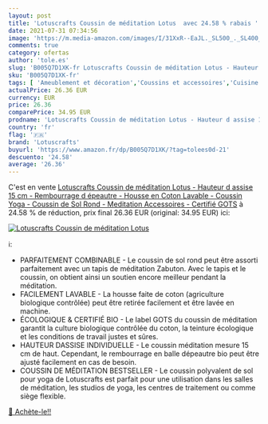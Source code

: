 ```yaml
---
layout: post
title: 'Lotuscrafts Coussin de méditation Lotus  avec 24.58 % rabais '
date: 2021-07-31 07:34:56
image: 'https://m.media-amazon.com/images/I/31XxR--EaJL._SL500_._SL400_.jpg'
comments: true
category: ofertas
author: 'tole.es'
slug: 'B005Q7D1XK-fr Lotuscrafts Coussin de méditation Lotus - Hauteur d assise...'
sku: 'B005Q7D1XK-fr'
tags: [ 'Ameublement et décoration','Coussins et accessoires','Cuisine et Maison','Décoration de la maison','Meubles','lotuscrafts', ]
actualPrice: 26.36 EUR
currency: EUR
price: 26.36
comparePrice: 34.95 EUR
prodname: 'Lotuscrafts Coussin de méditation Lotus - Hauteur d assise 15 cm - Rembourrage d épeautre - Housse en Coton Lavable - Coussin Yoga - Coussin de Sol Rond - Meditation Accessoires - Certifié GOTS'
country: 'fr'
flag: '🇫🇷'
brand: 'Lotuscrafts'
buyurl: 'https://www.amazon.fr/dp/B005Q7D1XK/?tag=tolees0d-21'
descuento: '24.58'
average: '26.36'
---
```


C'est en vente [Lotuscrafts Coussin de méditation Lotus - Hauteur d assise 15 cm - Rembourrage d épeautre - Housse en Coton Lavable - Coussin Yoga - Coussin de Sol Rond - Meditation Accessoires - Certifié GOTS](https://www.amazon.fr/dp/B005Q7D1XK/?tag=tolees0d-21)  à  24.58 % de réduction, prix final  26.36 EUR (original: 34.95 EUR) ici:

[![Lotuscrafts Coussin de méditation Lotus ](https://m.media-amazon.com/images/I/31XxR--EaJL._SL500_._SL400_.jpg)](https://www.amazon.fr/dp/B005Q7D1XK/?tag=tolees0d-21)

ℹ️:

- PARFAITEMENT COMBINABLE - Le coussin de sol rond peut être assorti parfaitement avec un tapis de méditation Zabuton. Avec le tapis et le coussin, on obtient ainsi un soutien encore meilleur pendant la méditation.
- FACILEMENT LAVABLE - La housse faite de coton (agriculture biologique contrôlée) peut être retirée facilement et être lavée en machine.
- ÉCOLOGIQUE & CERTIFIÉ BIO - Le label GOTS du coussin de méditation garantit la culture biologique contrôlée du coton, la teinture écologique et les conditions de travail justes et sûres.
- HAUTEUR DASSISE INDIVIDUELLE - Le coussin méditation mesure 15 cm de haut. Cependant, le rembourrage en balle dépeautre bio peut être ajusté facilement en cas de besoin.
- COUSSIN DE MÉDITATION BESTSELLER - Le coussin polyvalent de sol pour yoga de Lotuscrafts est parfait pour une utilisation dans les salles de méditation, les studios de yoga, les centres de traitement ou comme siège flexible.

[🛒 Achète-le!!](https://www.amazon.fr/dp/B005Q7D1XK/?tag=tolees0d-21)
